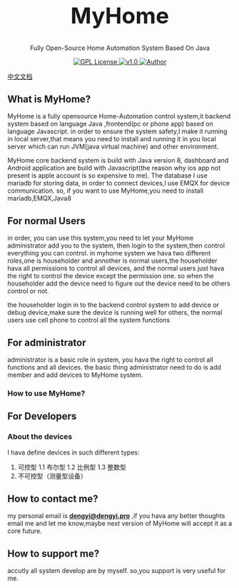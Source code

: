 <h1 align="center" style="font-size:50px;font-weight:bold">MyHome</h1>
<p align="center">Fully Open-Source Home Automation System Based On Java</p>
<p align="center">
    <a href="https://github.com/">
        <img src="https://img.shields.io/badge/license-GPL-blue" alt="GPL License" />
    </a>
    <a href="">
        <img src="https://img.shields.io/badge/version-v0.0.1-green" alt="v1.0">
    </a> 
    <a href="https://github.com/BruceAKABear">
        <img src="https://img.shields.io/badge/author-dengyi-blueviolet" alt="Author">
    </a>
</p>

[中文文档](./docs/README_ZH.md)
## What is MyHome?

MyHome is a fully opensource Home-Automation control system,it backend system based on language Java ,frontend(pc or phone app) based on language Javascript.
in order to ensure the system safety,I make it running in local server,that means you need to install and running it in you local server which can run JVM(java virtual machine) and other environment.

MyHome core backend system is build with Java version 8, dashboard and Android application are build with Javascript(the reason why ios app not present is apple account is so expensive to me). The database I use mariadb for storing data, in order to connect devices,I use EMQX for device communication.
so, if you want to use MyHome,you need to install mariadb,EMQX,Java8

## For normal Users
in order, you can use this system,you need to let your MyHome administrator add you to the system,
then login to the system,then control everything you can control.
in myhome system we hava two different roles,one is householder and annother is normal users,the householder hava all permissions to control all devices,
and the normal users just hava the right to control the device except the permission one.
so when the householder add the device need to figure out the device need to be others control or not.

the householder login in to the backend control system to add device or debug device,make sure the device is running well for others,
the normal users use cell phone to control all the system functions

## For administrator

administrator is a basic role in system, you hava the right to control all functions and all devices.
the basic thing administrator need to do is add member and add devices to MyHome system.

### How to use MyHome?

## For Developers

### About the devices

I hava define devices in such different types:

1. 可控型
    1.1 布尔型
    1.2 比例型
    1.3 整数型
2. 不可控型（测量型设备）


## How to contact me?
my personal email is **dengyi@dengyi.pro** ,if you hava any better thoughts email me and let me know,maybe next 
version of MyHome will accept it as a core future.

## How to support me?

accutly all system develop are by myself. so,you support is very useful for me.

